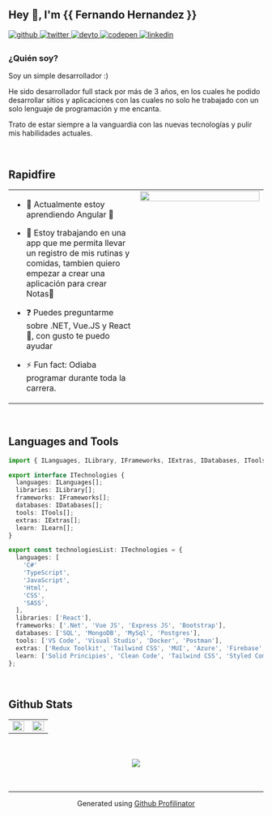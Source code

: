 ## Hey 👋, I'm  {{ Fernando Hernandez }} 
  

<a href="https://github.com/xansiety" target="_blank">
<img src=https://img.shields.io/badge/github-%2324292e.svg?&style=for-the-badge&logo=github&logoColor=white alt=github style="margin-bottom: 5px;" />
</a>
<a href="https://twitter.com/ferando543" target="_blank">
<img src=https://img.shields.io/badge/twitter-%2300acee.svg?&style=for-the-badge&logo=twitter&logoColor=white alt=twitter style="margin-bottom: 5px;" />
</a>
<a href="https://dev.to/xansiety" target="_blank">
<img src=https://img.shields.io/badge/dev.to-%2308090A.svg?&style=for-the-badge&logo=dev.to&logoColor=white alt=devto style="margin-bottom: 5px;" />
</a>
<a href="https://codepen.com/xansiety" target="_blank">
<img src=https://img.shields.io/badge/codepen-%23131417.svg?&style=for-the-badge&logo=codepen&logoColor=white alt=codepen style="margin-bottom: 5px;" />
</a>
<a href="https://www.linkedin.com/in/luis-fernando-h-130288175/" target="_blank">
<img src=https://img.shields.io/badge/linkedin-%231E77B5.svg?&style=for-the-badge&logo=linkedin&logoColor=white alt=linkedin style="margin-bottom: 5px;" />
</a>  
  



### ¿Quién soy?  
Soy un simple desarrollador :)

He sido desarrollador full stack por más de 3 años, en los cuales he podido desarrollar sitios y aplicaciones con las cuales no solo he trabajado con un solo lenguaje de programación y me encanta.
 
Trato de estar siempre a la vanguardia con las nuevas tecnologías y pulir mis habilidades actuales.  
  

<br/>  


## Rapidfire  
<table><tr><td valign="top" width="50%">

- 🔭 Actualmente estoy aprendiendo Angular 🦾  
  

- 🌱  Estoy trabajando en una app que me permita llevar un registro de mis rutinas y comidas, tambien quiero empezar a crear una aplicación para crear Notas🔷  
  

- ❓ Puedes preguntarme sobre .NET, Vue.JS y React 💚, con gusto te puedo ayudar  
  

- ⚡ Fun fact: Odiaba programar durante toda la carrera.  


</td><td valign="top" width="50%">

<div align="center">
<img src="https://media.comicbook.com/2021/03/black-clover-1262419.jpeg?auto=webp" align="center" style="width: 100%" />
</div>  


</td></tr></table>  

<br/>  


## Languages and Tools  

```ts
import { ILanguages, ILibrary, IFrameworks, IExtras, IDatabases, ITools , ILearn } from '@/models';

export interface ITechnologies {
  languages: ILanguages[];
  libraries: ILibrary[];
  frameworks: IFrameworks[];
  databases: IDatabases[];
  tools: ITools[];
  extras: IExtras[];  
  learn: ILearn[];
}

export const technologiesList: ITechnologies = {
  languages: [
    'C#'
    'TypeScript',
    'JavaScript',
    'Html',
    'CSS',
    'SASS',
  ],
  libraries: ['React'],
  frameworks: ['.Net', 'Vue JS', 'Express JS', 'Bootstrap'],
  databases: ['SQL', 'MongoDB', 'MySql', 'Postgres'],
  tools: ['VS Code', 'Visual Studio', 'Docker', 'Postman'],
  extras: ['Redux Toolkit', 'Tailwind CSS', 'MUI', 'Azure', 'Firebase', 'Quasar'],
  learn: ['Solid Principies', 'Clean Code', 'Tailwind CSS', 'Styled Components', 'Laravel 9', 'Angular 15+', 'Desing Patterns']
};
```
 

<br/>  


## Github Stats  
<table><tr><td valign="top" width="50%">

<img src="https://github-readme-stats.vercel.app/api/top-langs/?username=Xansiety&hide_border=true&layout=compact" align="left" style="width: 100%" />

</td><td valign="top" width="50%">

<img src="https://github-readme-stats.vercel.app/api?username=Xansiety&show_icons=true&count_private=true&hide_border=true" align="left" style="width: 100%" />

</td></tr></table>  

<br/>  

  

<br/>  

<div align="center">
<img src="https://komarev.com/ghpvc/?username=Xansiety&&style=flat-square" align="center" />
</div>  
  

<br/>  


<br />

----
<div align="center">Generated using <a href="https://profilinator.rishav.dev/" target="_blank">Github Profilinator</a></div>
